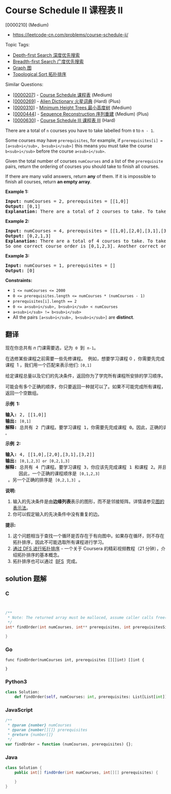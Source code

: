 # Course Schedule II 课程表 II

[0000210] (Medium)

- https://leetcode-cn.com/problems/course-schedule-ii/

Topic Tags:

- [Depth-first Search 深度优先搜索](https://leetcode-cn.com/tag/depth-first-search/)
- [Breadth-first Search 广度优先搜索](https://leetcode-cn.com/tag/breadth-first-search/)
- [Graph 图](https://leetcode-cn.com/tag/graph/)
- [Topological Sort 拓扑排序](https://leetcode-cn.com/tag/topological-sort/)

Similar Questions:

- [[0000207](https://leetcode-cn.com/problems/course-schedule/)] - [Course Schedule 课程表](./0000207.course-schedule.md) (Medium)
- [[0000269](https://leetcode-cn.com/problems/alien-dictionary/)] - [Alien Dictionary 火星词典](./0000269.alien-dictionary.md) (Hard) (Plus)
- [[0000310](https://leetcode-cn.com/problems/minimum-height-trees/)] - [Minimum Height Trees 最小高度树](./0000310.minimum-height-trees.md) (Medium)
- [[0000444](https://leetcode-cn.com/problems/sequence-reconstruction/)] - [Sequence Reconstruction 序列重建](./0000444.sequence-reconstruction.md) (Medium) (Plus)
- [[0000630](https://leetcode-cn.com/problems/course-schedule-iii/)] - [Course Schedule III 课程表 III](./0000630.course-schedule-iii.md) (Hard)

There are a total of `n` courses you have to take labelled from `0` to `n - 1`.

Some courses may have `prerequisites`, for example, if `prerequisites[i] = [a<sub>i</sub>, b<sub>i</sub>]` this means you must take the course `b<sub>i</sub>` before the course `a<sub>i</sub>`.

Given the total number of courses `numCourses` and a list of the `prerequisite` pairs, return the ordering of courses you should take to finish all courses.

If there are many valid answers, return **any** of them. If it is impossible to finish all courses, return **an empty array**.

**Example 1:**

<pre><strong>Input:</strong> numCourses = 2, prerequisites = [[1,0]]
<strong>Output:</strong> [0,1]
<strong>Explanation:</strong> There are a total of 2 courses to take. To take course 1 you should have finished course 0. So the correct course order is [0,1].
</pre>

**Example 2:**

<pre><strong>Input:</strong> numCourses = 4, prerequisites = [[1,0],[2,0],[3,1],[3,2]]
<strong>Output:</strong> [0,2,1,3]
<strong>Explanation:</strong> There are a total of 4 courses to take. To take course 3 you should have finished both courses 1 and 2. Both courses 1 and 2 should be taken after you finished course 0.
So one correct course order is [0,1,2,3]. Another correct ordering is [0,2,1,3].
</pre>

**Example 3:**

<pre><strong>Input:</strong> numCourses = 1, prerequisites = []
<strong>Output:</strong> [0]
</pre>

**Constraints:**

- `1 <= numCourses <= 2000`
- `0 <= prerequisites.length <= numCourses * (numCourses - 1)`
- `prerequisites[i].length == 2`
- `0 <= a<sub>i</sub>, b<sub>i</sub> < numCourses`
- `a<sub>i</sub> != b<sub>i</sub>`
- All the pairs `[a<sub>i</sub>, b<sub>i</sub>]` are **distinct**.

## 翻译

现在你总共有 _n_ 门课需要选，记为  `0`  到  `n-1`。

在选修某些课程之前需要一些先修课程。  例如，想要学习课程 0 ，你需要先完成课程  1 ，我们用一个匹配来表示他们: `[0,1]`

给定课程总量以及它们的先决条件，返回你为了学完所有课程所安排的学习顺序。

可能会有多个正确的顺序，你只要返回一种就可以了。如果不可能完成所有课程，返回一个空数组。

**示例  1:**

<pre><strong>输入:</strong> 2, [[1,0]] 
<strong>输出: </strong><code>[0,1]</code>
<strong>解释:</strong>&nbsp;总共有 2 门课程。要学习课程 1，你需要先完成课程 0。因此，正确的课程顺序为 <code>[0,1] 。</code></pre>

**示例  2:**

<pre><strong>输入:</strong> 4, [[1,0],[2,0],[3,1],[3,2]]
<strong>输出: </strong><code>[0,1,2,3] or [0,2,1,3]</code>
<strong>解释:</strong>&nbsp;总共有 4 门课程。要学习课程 3，你应该先完成课程 1 和课程 2。并且课程 1 和课程 2 都应该排在课程 0 之后。
&nbsp;    因此，一个正确的课程顺序是&nbsp;<code>[0,1,2,3]</code> 。另一个正确的排序是&nbsp;<code>[0,2,1,3]</code> 。
</pre>

**说明:**

1.  输入的先决条件是由**边缘列表**表示的图形，而不是邻接矩阵。详情请参见[图的表示法](http://blog.csdn.net/woaidapaopao/article/details/51732947)。
2.  你可以假定输入的先决条件中没有重复的边。

**提示:**

1.  这个问题相当于查找一个循环是否存在于有向图中。如果存在循环，则不存在拓扑排序，因此不可能选取所有课程进行学习。
2.  [通过 DFS 进行拓扑排序](https://www.coursera.org/specializations/algorithms) - 一个关于 Coursera 的精彩视频教程（21 分钟），介绍拓扑排序的基本概念。
3.  拓扑排序也可以通过  [BFS](https://baike.baidu.com/item/%E5%AE%BD%E5%BA%A6%E4%BC%98%E5%85%88%E6%90%9C%E7%B4%A2/5224802?fr=aladdin&fromid=2148012&fromtitle=%E5%B9%BF%E5%BA%A6%E4%BC%98%E5%85%88%E6%90%9C%E7%B4%A2)  完成。

## solution 题解

### C

```c


/**
 * Note: The returned array must be malloced, assume caller calls free().
 */
int* findOrder(int numCourses, int** prerequisites, int prerequisitesSize, int* prerequisitesColSize, int* returnSize){

}
```

### Go

```golang
func findOrder(numCourses int, prerequisites [][]int) []int {

}
```

### Python3

```python
class Solution:
    def findOrder(self, numCourses: int, prerequisites: List[List[int]]) -> List[int]:
```

### JavaScript

```javascript
/**
 * @param {number} numCourses
 * @param {number[][]} prerequisites
 * @return {number[]}
 */
var findOrder = function (numCourses, prerequisites) {};
```

### Java

```java
class Solution {
    public int[] findOrder(int numCourses, int[][] prerequisites) {

    }
}
```
